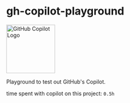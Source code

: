 # gh-copilot-playground

<img width="128" alt="GitHub Copilot Logo" src="https://user-images.githubusercontent.com/28068/123712981-02676c80-d839-11eb-919a-96ee0c895e15.png">

Playground to test out GitHub's Copilot.

time spent with copilot on this project: `0.5h`
